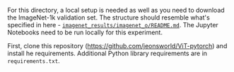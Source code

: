 For this directory, a local setup is needed as well as you need to download the ImageNet-1k validation set. The structure should resemble what's specified in here - [`imagenet_results/imagenet_o/README.md`](https://github.com/sayakpaul/robustness-vit/tree/master/imagenet_results/imagenet_o#readme). The Jupyter Notebooks need to be run locally for this experiment. 

First, clone this repository (https://github.com/jeonsworld/ViT-pytorch) and install he requirements. Additional Python library requirements are in `requirements.txt`. 
